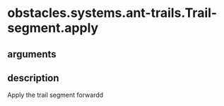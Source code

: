 # obstacles.systems.ant-trails.Trail-segment.apply

## arguments



## description

Apply the trail segment forwardd